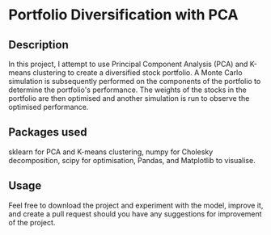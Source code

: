 # Portfolio Diversification with PCA

## Description
In this project, I attempt to use Principal Component Analysis (PCA) and K-means clustering to create a diversified stock portfolio. A Monte Carlo simulation is subsequently performed on the components of the portfolio to determine the portfolio's performance. The weights of the stocks in the portfolio are then optimised and another simulation is run to observe the optimised performance.

## Packages used
sklearn for PCA and K-means clustering, numpy for Cholesky decomposition, scipy for optimisation, Pandas, and Matplotlib to visualise.

## Usage
Feel free to download the project and experiment with the model, improve it, and create a pull request should you have any suggestions for improvement of the project.

